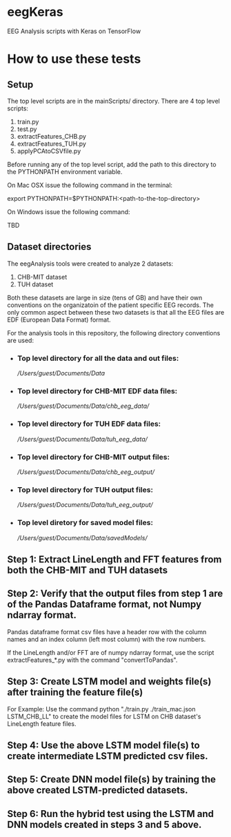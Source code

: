 # eegKeras
EEG Analysis scripts with Keras on TensorFlow

# How to use these tests

## Setup

The top level scripts are in the mainScripts/ directory.  There are 4 top level scripts:
1) train.py
2) test.py
3) extractFeatures_CHB.py
4) extractFeatures_TUH.py
5) applyPCAtoCSVfile.py

Before running any of the top level script, add the path to this directory to the PYTHONPATH environment variable.

On Mac OSX issue the following command in the terminal:

export PYTHONPATH=$PYTHONPATH:\<path-to-the-top-directory\>

On Windows issue the following command:

TBD

## Dataset directories

The eegAnalysis tools were created to analyze 2 datasets:
1) CHB-MIT dataset
2) TUH dataset

Both these datasets are large in size (tens of GB) and have their own conventions on the organizatoin of the patient specific EEG records.  The only common aspect between these two datasets is that all the EEG files are EDF (European Data Format) format.

For the analysis tools in this repository, the following directory conventions are used:

* ### Top level directory for all the data and out files:
    */Users/guest/Documents/Data*

* ### Top level directory for CHB-MIT EDF data files:
    */Users/guest/Documents/Data/chb_eeg_data/*

* ### Top level directory for TUH EDF data files:
    */Users/guest/Documents/Data/tuh_eeg_data/*

* ### Top level directory for CHB-MIT output files:
    */Users/guest/Documents/Data/chb_eeg_output/*

* ### Top level directory for TUH output files:
    */Users/guest/Documents/Data/tuh_eeg_output/*

* ### Top level diretory for saved model files:
    */Users/guest/Documents/Data/savedModels/*

## Step 1: Extract LineLength and FFT features from both the CHB-MIT and TUH datasets

## Step 2: Verify that the output files from step 1 are of the Pandas Dataframe format, not Numpy ndarray format.

Pandas dataframe format csv files have a header row with the column names and an index column (left most column) with the row numbers.

If the LineLength and/or FFT are of numpy ndarray format, use the script extractFeatures_*.py with the command "convertToPandas".

## Step 3: Create LSTM model and weights file(s) after training the feature file(s)

For Example:
Use the command python "./train.py ./train_mac.json LSTM_CHB_LL"  to create the model files for LSTM on CHB dataset's LineLength feature files.

## Step 4: Use the above LSTM model file(s) to create intermediate LSTM predicted csv files.

## Step 5: Create DNN model file(s) by training the above created LSTM-predicted datasets.

## Step 6:  Run the hybrid test using the LSTM and DNN models created in steps 3 and 5 above.



